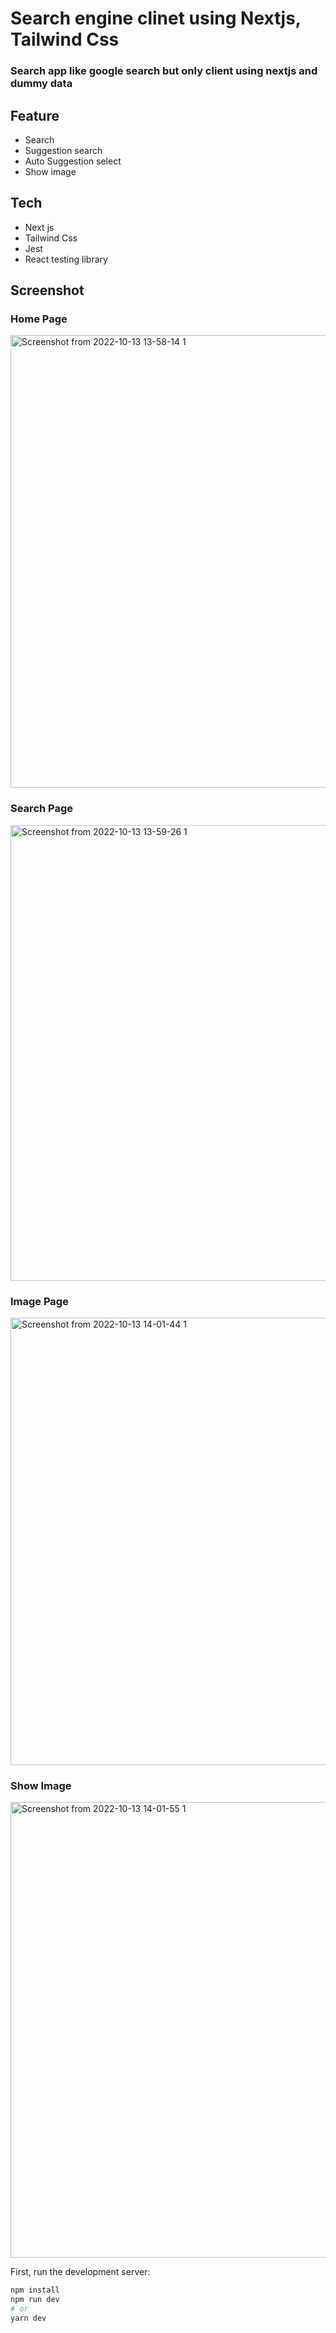 # Search engine clinet using Nextjs, Tailwind Css
### Search app like google search but only client using nextjs and dummy data

## Feature
- Search
- Suggestion search
- Auto Suggestion select
- Show image

## Tech
- Next js
- Tailwind Css
- Jest
- React testing library

## Screenshot
### Home Page
<img width="724" alt="Screenshot from 2022-10-13 13-58-14 1" src="https://user-images.githubusercontent.com/78941367/195527001-3d6e6042-3f49-4b2e-92ad-e819e5c008e1.png">


### Search Page
<img width="729" alt="Screenshot from 2022-10-13 13-59-26 1" src="https://user-images.githubusercontent.com/78941367/195527013-63057486-ff8a-4940-b404-29baa13b2829.png">


### Image Page
<img width="716" alt="Screenshot from 2022-10-13 14-01-44 1" src="https://user-images.githubusercontent.com/78941367/195527043-315c7d97-3ed9-4270-8e9d-156c5591dde6.png">


### Show Image
<img width="729" alt="Screenshot from 2022-10-13 14-01-55 1" src="https://user-images.githubusercontent.com/78941367/195527124-bacfea24-7017-4c98-92f3-1e5fafc23131.png">


First, run the development server:

```bash
npm install
npm run dev
# or
yarn dev
```
